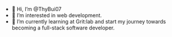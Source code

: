 - 👋 Hi, I’m @ThyBui07
- 👀 I’m interested in web development.
- 🌱 I’m currently learning at Grit:lab and start my journey towards becoming a full-stack software developer.

<!---
ThyBui07/ThyBui07 is a ✨ special ✨ repository because its `README.md` (this file) appears on your GitHub profile.
You can click the Preview link to take a look at your changes.
--->
